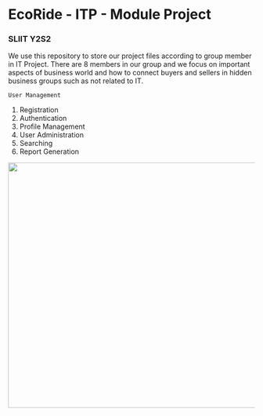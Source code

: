 # EcoRide - ITP - Module Project

### SLIIT Y2S2
We use this repository to store our project files according to group member in IT Project. There are 8 members in our group and we focus on important aspects of business world and how to connect buyers and sellers in hidden business groups such as not related to IT.

`User Management`

1. Registration
2. Authentication
3. Profile Management
4. User Administration
5. Searching
6. Report Generation 

<p align="center">
  <img width="760" height="500" src="https://community.nasscom.in/sites/default/files/styles/960_x_600/public/media/images/electric-car-charging-charger-station-cityscape-background_136277-447.jpg?itok=E7HTB_2X">
</p> 
